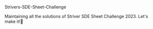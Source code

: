 Strivers-SDE-Sheet-Challenge

Maintaining all the solutions of Striver SDE Sheet Challenge 2023. Let's make it!🎉

